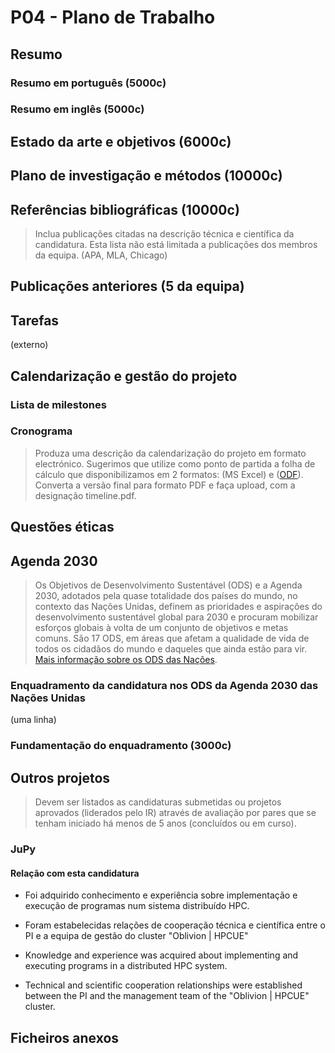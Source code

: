 # P04 - Plano de Trabalho

## Resumo

### Resumo em português (5000c)

### Resumo em inglês (5000c)

## Estado da arte e objetivos (6000c)

## Plano de investigação e métodos (10000c) 

## Referências bibliográficas (10000c)

> Inclua publicações citadas na descrição técnica e científica da candidatura. Esta lista não está limitada a publicações dos membros da equipa. (APA, MLA, Chicago)

## Publicações anteriores (5 da equipa)

## Tarefas 

(externo)

## Calendarização e gestão do projeto

### Lista de milestones

### Cronograma

> Produza uma descrição da calendarização do projeto em formato electrónico. Sugerimos que utilize como ponto de partida a folha de cálculo que disponibilizamos em 2 formatos: (MS Excel) e ([ODF](https://myfct.fct.pt/Projects/ProjectTimelineManagement?ApplicationId=51568#)). Converta a versão final para formato PDF e faça upload, com a designação timeline.pdf.


## Questões éticas

## Agenda 2030

> Os Objetivos de Desenvolvimento Sustentável (ODS) e a Agenda 2030, adotados pela quase totalidade dos países do mundo, no contexto das Nações Unidas, definem as prioridades e aspirações do desenvolvimento sustentável global para 2030 e procuram mobilizar esforços globais à volta de um conjunto de objetivos e metas comuns. São 17 ODS, em áreas que afetam a qualidade de vida de todos os cidadãos do mundo e daqueles que ainda estão para vir. [Mais informação sobre os ODS das Nações](https://myfct.fct.pt/Projects/Agenda2030?ApplicationId=51568#).

### Enquadramento da candidatura nos ODS da Agenda 2030 das Nações Unidas
(uma linha)

### Fundamentação do enquadramento (3000c)

## Outros projetos

> Devem ser listados as candidaturas submetidas ou projetos aprovados (liderados pelo IR) através de avaliação por pares que se tenham iniciado há menos de 5 anos (concluídos ou em curso).

### JuPy

#### Relação com esta candidatura
- Foi adquirido conhecimento e experiência sobre implementação e execução de programas num sistema distribuído HPC.
- Foram estabelecidas relações de cooperação técnica e científica entre o PI e a equipa de gestão do cluster "Oblivion | HPCUE"

- Knowledge and experience was acquired about implementing and executing programs in a distributed HPC system.
- Technical and scientific cooperation relationships were established between the PI and the management team of the "Oblivion | HPCUE" cluster.

## Ficheiros anexos
